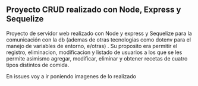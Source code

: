 ## Proyecto CRUD realizado con Node, Express y Sequelize
Proyecto de servidor web realizado con Node y express y Sequelize para la comunicación con la db (ademas de otras tecnologías como dotenv para el manejo de variables de entorno, e/otras)
. Su proposito era permitir el registro, eliminacion, modificacion y listado de usuarios a los que se les permite asimismo  agregar, modificar, eliminar y obtener recetas de cuatro tipos distintos de comida.  

En issues voy a ir poniendo imagenes de lo realizado
